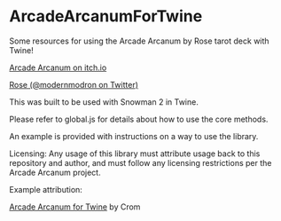 # ArcadeArcanumForTwine
Some resources for using the Arcade Arcanum by Rose tarot deck with Twine!

[Arcade Arcanum on itch.io](https://modernmodron.itch.io/the-arcade-arcanum)

[Rose (@modernmodron on Twitter)](https://twitter.com/modernmodron)

This was built to be used with Snowman 2 in Twine.

Please refer to global.js for details about how to use the core methods.

An example is provided with instructions on a way to use the library.

Licensing: Any usage of this library must attribute usage back to this repository and author, and must follow any licensing restrictions per the Arcade Arcanum project.

Example attribution:

[Arcade Arcanum for Twine](https://github.com/vahnj/ArcadeArcanumForTwine) by Crom
